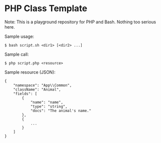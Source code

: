# PHP Class Template

Note: This is a playground repository for PHP and Bash. Nothing too serious here.

Sample usage:
```
$ bash script.sh <dir1> [<dir2> ...]
```

Sample call:
```
$ php script.php <resource>
```

Sample resource (JSON):
```
{
    "namespace": "App\\Common",
    "className": "Animal",
    "fields": [
        {
            "name": "name",
            "type": "string",
            "docs": "The animal's name."
        },
        {
            ...
        }
    ]
}
```
